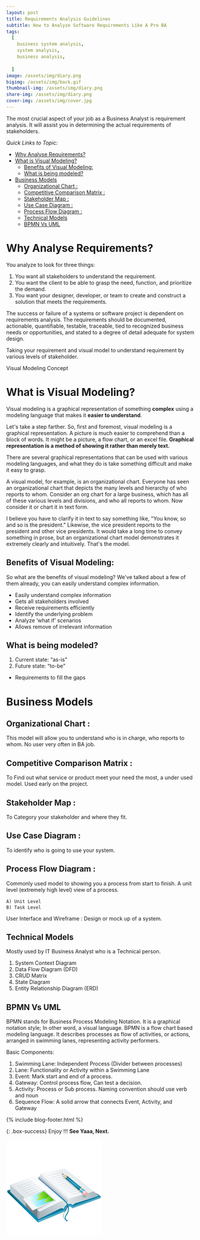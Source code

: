 ```yaml
---
layout: post
title: Requirements Analysis Guidelines
subtitle: How to Analyze Software Requirements Like A Pro BA
tags:
  [
    business system analysis,
    system analysis,
    business analysis,
   
  ]
image: /assets/img/diary.png
bigimg: /assets/img/back.gif
thumbnail-img: /assets/img/diary.png
share-img: /assets/img/diary.png
cover-img: /assets/img/cover.jpg
---
```


The most crucial aspect of your job as a Business Analyst is requirement analysis. It will assist you in determining the actual requirements of stakeholders.

_Quick Links to Topic:_

- [Why Analyse Requirements?](#why-analyse-requirements)
- [What is Visual Modeling?](#what-is-visual-modeling)
  - [Benefits of Visual Modeling:](#benefits-of-visual-modeling)
  - [What is being modeled?](#what-is-being-modeled)
- [Business Models](#business-models)
  - [Organizational Chart :](#organizational-chart-)
  - [Competitive Comparison Matrix :](#competitive-comparison-matrix-)
  - [Stakeholder Map :](#stakeholder-map-)
  - [Use Case Diagram :](#use-case-diagram-)
  - [Process Flow Diagram :](#process-flow-diagram-)
  - [Technical Models](#technical-models)
  - [BPMN Vs UML](#bpmn-vs-uml)

# Why Analyse Requirements?
You analyze to look for three things:

1. You want all stakeholders to understand the requirement.
2. You want the client to be able to grasp the need, function, and prioritize the demand.
3. You want your designer, developer, or team to create and construct a solution that meets the requirements.

The success or failure of a systems or software project is dependent on requirements analysis. The requirements should be documented, actionable, quantifiable, testable, traceable, tied to recognized business needs or opportunities, and stated to a degree of detail adequate for system design.


Taking your requirement and visual model to understand requirement by various levels of stakeholder.

Visual Modeling Concept

# What is Visual Modeling?

Visual modeling is a graphical representation of something **complex** using a modeling language that makes it **easier to understand**.

Let's take a step farther. So, first and foremost, visual modeling is a graphical representation. A picture is much easier to comprehend than a block of words. It might be a picture, a flow chart, or an excel file. **Graphical representation is a method of showing it rather than merely text.** 

There are several graphical representations that can be used with various modeling languages, and what they do is take something difficult and make it easy to grasp.

A visual model, for example, is an organizational chart. Everyone has seen an organizational chart that depicts the many levels and hierarchy of who reports to whom. Consider an org chart for a large business, which has all of these various levels and divisions, and who all reports to whom. Now consider it or chart it in text form.


I believe you have to clarify it in text to say something like, "You know, so and so is the president." Likewise, the vice president reports to the president and other vice presidents. It would take a long time to convey something in prose, but an organizational chart model demonstrates it extremely clearly and intuitively. That's the model.

## Benefits of Visual Modeling:

So what are the benefits of visual modeling? We've talked about a few of them already, you can easily understand complex information.

- Easily understand complex information
- Gets all stakeholders involved
- Receive requirements efficiently
- Identify the underlying problem
- Analyze ‘what if’ scenarios
- Allows remove of irrelevant information

## What is being modeled?

1.  Current state: “as-is”
2.  Future state: “to-be”

- Requirements to fill the gaps

# Business Models

## Organizational Chart :

This model will allow you to understand who is in charge, who reports to whom. No user very often in BA job.

## Competitive Comparison Matrix :

To Find out what service or product meet your need the most, a under used model. Used early on the project.

## Stakeholder Map :

To Category your stakeholder and where they fit.

## Use Case Diagram :

To identify who is going to use your system.

## Process Flow Diagram :

Commonly used model to showing you a process from start to finish. A unit level (extremely high level) view of a process.

    A) Unit Level
    B) Task Level

User Interface and Wireframe :
Design or mock up of a system.

## Technical Models

Mostly used by IT Business Analyst who is a Technical person.

1.  System Context Diagram
2.  Data Flow Diagram (DFD)
3.  CRUD Matrix
4.  State Diagram
5.  Entity Relationship Diagram (ERD)

## BPMN Vs UML

BPMN stands for Business Process Modeling Notation. It is a graphical notation style; In other word, a visual language. BPMN is a flow chart based modeling language. It describes processes as flow of activities, or actions, arranged in swimming lanes, representing activity performers.

Basic Components:

1. Swimming Lane: Independent Process (Divider between processes)
2. Lane: Functionality or Activity within a Swimming Lane
3. Event: Mark start and end of a process.
4. Gateway: Control process flow, Can test a decision.
5. Activity: Process or Sub process. Naming convention should use verb and noun
6. Sequence Flow: A solid arrow that connects Event, Activity, and Gateway


{% include blog-footer.html %}


{: .box-success}
Enjoy !!!
**See Yaaa, Next.**

![Diary](/assets/img/diary.png "Diary")
